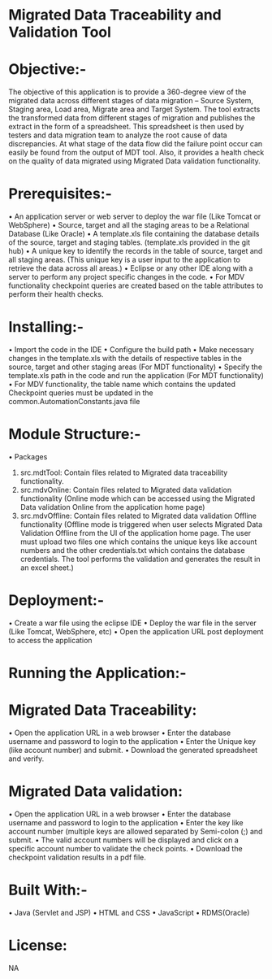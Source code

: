# Migrated Data Traceability and Validation Tool

# Objective:-
The objective of this application is to provide a 360-degree view of the migrated data across different stages of data migration – Source System, Staging area, Load area, Migrate area and Target System. 
The tool extracts the transformed data from different stages of migration and publishes the extract in the form of a spreadsheet. This spreadsheet is then used by testers and data migration team to analyze the root cause of data discrepancies. At what stage of the data flow did the failure point occur can easily be found from the output of MDT tool.
Also, it provides a health check on the quality of data migrated using Migrated Data validation functionality.


# Prerequisites:-
•	An application server or web server to deploy the war file (Like Tomcat or WebSphere)
•	Source, target and all the staging areas to be a Relational Database (Like Oracle)
•	A template.xls file containing the database details of the source, target and staging tables. (template.xls provided in the git hub)
•	A unique key to identify the records in the table of source, target and all staging areas. (This unique key is a user input to the application to retrieve the data across all areas.)
•	Eclipse or any other IDE along with a server to perform any project specific changes in the code.
•	For MDV functionality checkpoint queries are created based on the table attributes to perform their health checks. 

# Installing:-
•	Import the code in the IDE
•	Configure the build path
•	Make necessary changes in the template.xls with the details of respective tables in the source, target and other staging areas (For MDT functionality)
•	Specify the template.xls path in the code and run the application (For MDT functionality)
•	For MDV functionality, the table name which contains the updated Checkpoint queries must be updated in the common.AutomationConstants.java file

# Module Structure:-
•	Packages
1.	src.mdtTool: Contain files related to Migrated data traceability functionality.
2.	src.mdvOnline: Contain files related to Migrated data validation functionality (Online mode which can be accessed using the Migrated Data validation Online from the application home page)
3.	src.mdvOffline: Contain files related to Migrated data validation Offline functionality (Offline mode is triggered when user selects Migrated Data Validation Offline from the UI of the application home page. The user must upload two files one which contains the unique keys like account numbers and the other credentials.txt which contains the database credentials. The tool performs the validation and generates the result in an excel sheet.)

# Deployment:-
•	Create a war file using the eclipse IDE 
•	Deploy the war file in the server (Like Tomcat, WebSphere, etc)
•	Open the application URL post deployment to access the application

# Running the Application:-
# Migrated Data Traceability:
•	Open the application URL in a web browser
•	Enter the database username and password to login to the application
•	Enter the Unique key (like account number) and submit.
•	Download the generated spreadsheet and verify.

# Migrated Data validation:
•	Open the application URL in a web browser
•	Enter the database username and password to login to the application
•	Enter the key like account number (multiple keys are allowed separated by Semi-colon (;) and submit.
•	The valid account numbers will be displayed and click on a specific account number to validate the check points.
•	Download the checkpoint validation results in a pdf file.

# Built With:-
•	Java (Servlet and JSP) 
•	HTML and CSS
•	JavaScript
•	RDMS(Oracle)

# License: 
NA
